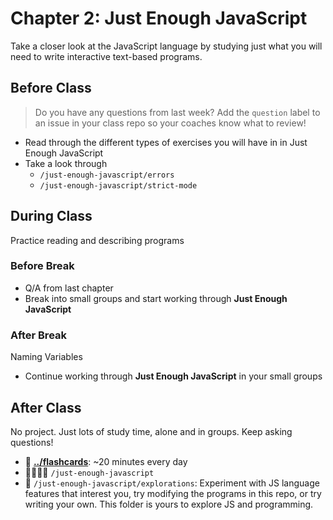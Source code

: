 # Chapter 2: Just Enough JavaScript

Take a closer look at the JavaScript language by studying just what you will
need to write interactive text-based programs.

## Before Class

> Do you have any questions from last week? Add the `question` label to an issue
> in your class repo so your coaches know what to review!

- Read through the different types of exercises you will have in in Just Enough
  JavaScript
- Take a look through
  - `/just-enough-javascript/errors`
  - `/just-enough-javascript/strict-mode`

## During Class

Practice reading and describing programs

### Before Break

- Q/A from last chapter
- Break into small groups and start working through **Just Enough JavaScript**

### After Break

Naming Variables

- Continue working through **Just Enough JavaScript** in your small groups

## After Class

No project. Just lots of study time, alone and in groups. Keep asking questions!

- 🥚 **[../flashcards](../flashcards)**: ~20 minutes every day
- 🥚🐣🐥🐔 `/just-enough-javascript`
- 🐔 `/just-enough-javascript/explorations`: Experiment with JS language
  features that interest you, try modifying the programs in this repo, or try
  writing your own. This folder is yours to explore JS and programming.
